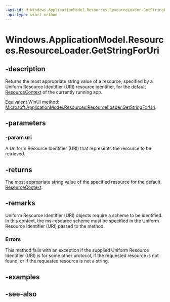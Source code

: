 ```yaml
---
-api-id: M:Windows.ApplicationModel.Resources.ResourceLoader.GetStringForUri(Windows.Foundation.Uri)
-api-type: winrt method
---
```


<!-- Method syntax
public string GetStringForUri(Windows.Foundation.Uri uri)
-->

# Windows.ApplicationModel.Resources.ResourceLoader.GetStringForUri

## -description
Returns the most appropriate string value of a resource, specified by a Uniform Resource Identifier (URI) resource identifier, for the default [ResourceContext](../windows.applicationmodel.resources.core/resourcecontext.md) of the currently running app.

Equivalent WinUI method: [Microsoft.ApplicationModel.Resources.ResourceLoader.GetStringForUri](/windows/windows-app-sdk/api/winrt/microsoft.applicationmodel.resources.resourceloader.getstringforuri).

## -parameters
### -param uri
A Uniform Resource Identifier (URI) that represents the resource to be retrieved.

## -returns
The most appropriate string value of the specified resource for the default [ResourceContext](../windows.applicationmodel.resources.core/resourcecontext.md).

## -remarks
Uniform Resource Identifier (URI) objects require a scheme to be identified. In this context, the ms-resource scheme must be specified in the Uniform Resource Identifier (URI) passed to the method.

### Errors

This method fails with an exception if the supplied Uniform Resource Identifier (URI) is for some other protocol, if the requested resource is not found, or if the requested resource is not a string.

## -examples

## -see-also
